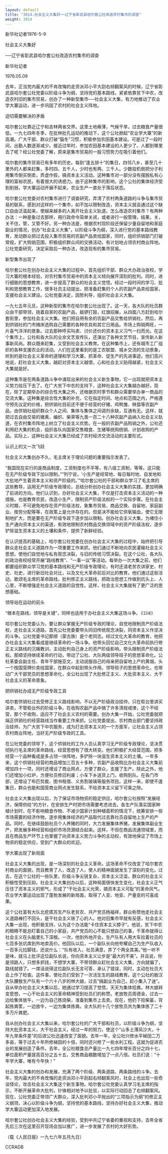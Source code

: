 ```yaml
---
layout: default
title: "3814.社会主义大集好──辽宁省彰武县哈尔套公社改造农村集市的调查"
weight: 3814
---
```


新华社记者1976-5-9

社会主义大集好

──辽宁省彰武县哈尔套公社改造农村集市的调查

新华社记者

1976.05.09

去年，正当党内最大的不肯改悔的走资派邓小平大刮右倾翻案风的时候，辽宁省彰武县哈尔套公社党委以阶级斗争为纲，坚持党的基本路线，紧紧依靠贫下中农，改造农村旧的集市贸易，创办了一种新型集市──社会主义大集，有力地推动了农业学大寨运动，进一步巩固了农村的社会主义阵地。

迫切需要解决的矛盾

哈尔套公社靠近辽宁和吉林两省交界。这里土地瘠薄，气候干旱，过去粮食产量很低。一九七四年冬季，在批林批孔运动的推动下，这个公社掀起“农业学大寨”的新高潮。广大干部、群众打破“猫冬”习惯，积极参加农田基本建设。可是过了一段时间，出勤人数逐渐减少。接近过年时，参加农田基本建设的人更少了。人都到哪里去了呢？经公社党委了解，原来是集市贸易的一股习惯势力在吸引着他们。

哈尔套的集市贸易已有多年的历史。每到“逢五排十”的集日，四邻八乡，甚至几十里外的人都来赶集，多时四、五千人，少时也有两、三千人。少数投机倒把分子利用集市倒买倒卖，弄虚作假，搞资本主义活动。这种集市对一部分没有摆脱私有心理的富裕农民，有着很大的诱惑力。由于这种集市的影响，这个公社的集体经济受到削弱，学大寨运动开展不起来，农业生产一直处于落后状态。

哈尔套公社党委对农村集市进行了调查研究，弄清了农村两条道路的斗争与集市贸易的联系，感到对这样的一个集市，如不加以限制改造，资本主义就会通过这个缺口自由泛滥起来，使越来越多的人离开社会主义轨道。怎么改造农村集市？有两种办法：一种是象过去那样，用行政命令简单关闭，或者进行一般管理，结果，关，关不住，管，又管不好。另一种办法是，根据农村现阶段还保留少量自留地和家庭副业的情况，创办“社会主义大集”，以阶级斗争为纲，深入进行党的基本路线教育，发动群众把过去投入集市贸易的农副产品卖给国家，同时，组织供销部门打破常规，扩大购销范围，积极组织群众间的交换活动，有计划地占领农村商业阵地。公社党委研究，决定采取后一种办法，改造现有的集市贸易。

新型集市出现了

哈尔套公社在创办社会主义大集的过程中，首先组织干部、群众大办政治夜校，学习大寨的根本经验，对农村集市贸易中的资本主义倾向展开深刻的批判。同时，进行细致的思想教育，进一步提高了群众的社会主义觉悟。经过一段时间的学习、批判和思想教育工作，很多社员主动提出，把准备赶集的个人的农副产品卖给国家，支援社会主义建设。公社党委决定，因势利导，组织社会主义大集。

一九七五年元旦，这种新型的集市在哈尔套公社出现了。这一天，各大队的社员群众由干部带领，挑着自家的农副产品，敲锣打鼓，红旗招展，从四面八方赶到哈尔套街里，参加社会主义大集。他们把自用有余的农副产品交售给供销社，然后，再到供销社的门市摊床选购自己需要的各种农具和其它日用品。市场上购销两旺，一片喜气洋洋的景象。过去那种呼买叫卖、讨价还价的资本主义习气一扫而光。在这个集市上，公社和各大队的业余文艺宣传队，还演出了各种文艺节目，宣传新人新事新风尚。群众既来赶集，又受到社会主义教育。在这种集市上，还有城市工厂组织的各种支援农业的活动。人们在这里看到的是工农联盟、城乡交流的生动景象，听到的是社会主义革命的道理和学习大寨，抓革命、促生产的先进事迹。他们高兴地说，赶社会主义大集，越赶对资本主义越恨，心和社会主义贴得越紧，社会主义大集就是好。

这种集市是在两条道路斗争中涌现出来的社会主义新生事物，它一出现就把资本主义势力给压下去了。在广大贫下中农的支持下，这种社会主义大集越办越好。现在，除了定期举办的综合性大集之外，还根据农时季节和群众需要举办单一商品的交流大集。这种集是综合性大集的补充，它在指定时间、地点和范围之内，严格遵守预先议定的价格，把供销社目前还不便于经营的仔猪、鸡鸭雏、秧苗等农副产品，由供销社组织群众个人之间、集体与集体之间调剂余缺，互通有无。这样，就把过去自由交易的猪禽、编织、柴草等九类一百二十八种农副产品纳入社会主义轨道，在农村集市阵地上树立了社会主义优势。在一般的农副产品购销之外，公社还利用赶大集的机会，组织各队向国家交售粮食、生猪等统购统销、计划收购的产品。实际上，这种社会主义大集已经成了农村经济交流活动的主要形式。

认识上的又一次飞跃

社会主义大集创办不久，毛主席关于理论问题的重要指示发表了。

“我国现在实行的是商品制度，工资制度也不平等，有八级工资制，等等。这只能在无产阶级专政下加以限制。”“列宁说，‘小生产是经常地、每日每时地、自发地和大批地产生着资本主义和资产阶级的。’”哈尔套公社的干部和群众学习了毛主席的这些教导，运用无产阶级专政理论，总结分析创办社会主义大集的实践，更加明确了前进的方向。他们认识到，办好社会主义大集，不仅是打击资本主义活动的一种措施，也是教育农民，改造小生产，限制资产阶级法权的一个实际步骤。在社会主义时期，不可避免地存在资产阶级法权，象集市贸易、商品交换、自留地、家庭副业、按劳分配等等，在政策上是允许存在的。但是决不能给它供氧输血，使它无限制地扩大，而是要在无产阶级专政下逐步加以限制。创办社会主义大集，为堵住小生产通向资本主义的渠道，有效地限制农村商品交换领域中的资产阶级法权，逐步铲除滋生资本主义的土壤和条件，提供了新鲜经验。

在认识提高的基础上，哈尔套公社党委在创办社会主义大集的过程中，始终把引导群众走社会主义道路作为一项重要工作来抓。他们通过不断地向农民灌输社会主义思想，使他们自觉地与私有观念决裂，与旧的传统习惯决裂。在这个公社，各大队的政治夜校经常开展“路线教育”、“一事一议”等活动。每举办一次大集之前，他们都要组织群众学习党的基本路线和无产阶级专政理论，有时还请老贫农讲家史、村史、社史，进行新旧社会对比，以及文化大革命前后对比的教育。他们通过这些活动，歌颂毛主席的革命路线，批判修正主义路线，把政治思想工作做到炕头上、人心里，不断增强走社会主义道路的自觉性。这样，社会主义大集就有了更广泛的思想基础。

领导站在运动的前头

“根本在路线，领导是关键”，同样也适用于办社会主义大集这场斗争。（⑴⑷）

哈尔套公社党委认为，要让群众掌握无产阶级专政的理论，自觉地限制资产阶级法权，走社会主义道路，首先公社党委要带头同旧传统观念决裂，同资本主义作坚决的斗争。公社党委书记那顺（蒙古族）是个老同志。经过文化大革命的教育，他把办社会主义大集看成是继续革命的一场斗争。他带头回忆自己文化大革命前执行修正主义路线的沉痛教训，主动批判自己身上的资产阶级影响，带头限制资产阶级法权。那顺坚持继续革命的行动，带动了公社、大队两级领导班子的思想革命化。公社革委会副主任、青年干部施亚文，主动说服自己的母亲把自留地上产的黄烟，头一个按国营牌价卖给国家，在群众中起到带头作用。领导班子的思想革命化，也带动广大干部党员的思想革命化，全公社出现了大批修正主义、大批资本主义、大干社会主义的革命景象。

把供销社办成无产阶级专政工具

哈尔套供销社过去受修正主义路线影响，不以无产阶级政治挂帅，只在柜台里讲买讲卖，不管柜台外的阶级斗争。在收购农副产品中搞了许多清规戒律，这个不经营，那个不收购，适应不了社会主义农村的需要。创办大集一开始，公社党委就把端正供销社的经营路线当作重要工作来抓。公社党委提出，农村商业部门要坚持政治挂帅，为广大贫下中农服务，成为打击资本主义的一个方面军，让社会主义占领农村商业阵地，当好无产阶级专政的工具。

在公社党委的领导下，这个供销社的工作人员认真学习无产阶级专政理论，坚决贯彻执行毛主席的革命路线，经营思想有了很大转变。他们积极扩大经营范围，把多经营一个品种看成是多占领一块阵地，多铲除一块滋生资本主义的土壤。一年多来，这个供销社经营的商品增加三百五十多种，农副产品收购比办社会主义大集前增加四十一项，同时还增设了商业网点，方便了群众，支援了生产。除此之外，他们还增加小红炉，方便社员修旧利废；小车下乡送货上门，收购到队。在各门市部，还增设了布匹剪裁、图书租借、义务割玻璃等服务项目。这样一来，即使不逢集日，群众也能和国营商业网点发生联系，不给资本主义留下可乘之隙。

社会主义大集出现以后，为了保证市场物资的稳定供应，哈尔套公社按照“发展经济，保障供给”的方针，在安排生产时把市场需要考虑进去。各生产队落实国家种植计划时，在不影响粮食作物、不减少国家计划种植面积的情况下，统筹安排一些市场需要的经济作物，逐步用集体经济的产品取代过去靠社员自留地上生产的产品。同时，在继续鼓励社员个人养猪的同时，大力发展集体养猪，发展集体副业生产，把发展多种经营和组织市场货源结合起来。这样，不但在商品流通领域里，而且在商品生产环节上也掌握了向资本主义势力斗争的主动权，有效地保证了市场上物资的稳定供应，受到广大群众的欢迎。

学大寨出现了新局面

社会主义大集的出现，是一场深刻的社会主义革命。这场革命不仅改变了哈尔套农村商业的面貌，而且教育了人，改造了人，使人的精神面貌发生了深刻的变化。过去，在这个公社的一些队里，阶级斗争尖锐复杂，资本主义泛滥，群众的社会主义积极性受到压抑。社会主义大集创办以后，这种局面很快发生变化，社会主义正气压住了资本主义的邪气，形成了“干社会主义光荣，搞资本主义可耻”的革命风气，农业学大寨运动出现了蓬勃发展的新局面，取得了人变、地变、产量变的可喜成果。

这个公社富有大队北疙瘩苏生产队老贫农、共产党员杨福祥，群众称赞他走社会主义道路棒打不回头，是干社会主义铁了心的人。他对旧集市早就有反感，社会主义大集一出现，他积极支持，认为这个办法能“卡住资本主义脖子”。他说，贫下中农的眼睛不能总盯着自己的小家庭，共产党员的心不能只想自己的事，干革命就得让社会主义在头脑里扎下深根。一次，他到外地开会，生产队有人用大车拉着社员的七百多张炕席到外地卖高价。他回队以后，一个副队长向他夸耀自己为生产队收入一百多元拉脚钱，还说什么：“队有收入，社员满意，弄了个两全其美。”他一听不是味，就马上批评这位副队长说，你向资本主义让步是“最大的不美”。并且说，你是领路人，只想多抓钱，不想学大寨，不带领群众赶社会主义大集，方向就偏了，路线就错了。一席话说得这位副队长无言可答，承认了错误，同时，主动在社员大会上作了检查。这件事，使社员们受到了一次活生生的路线教育。这个公社的敖汉大队腰敖生产队有一个六十八岁的林大娘，过去“搞副业为自己，赶小集入了迷”。自从举办社会主义大集以后，她通过学习提高了觉悟，天天为集体拾粪。林大娘转变思想，一心干社会主义的革命精神受到社员们的称赞。老放牧员周德金，过去一边给集体放牛，一边为自己拣烧柴，准备到集市上去卖。现在，他扔下拾柴篓，背起拣粪筐，一边放牛，一边为集体拣粪。全大队的十几个放牧员共为集体拣了二十多万斤粪肥。

自从创办社会主义大集以来，哈尔套公社的广大干部和社员，以阶级斗争为纲，坚持大批资本主义，大干社会主义，经过一年的努力，使这个“山多土薄风沙大，十年九旱条件差”的后进公社迅速改变了面貌。去年一年，全公社兴修水平梯田二万多亩，等于过去十年所修梯田的十倍，同时还兴修了一些水利工程。这就为促进农业的发展创造了条件。去年，全公社粮食总产量比一九七四年增长百分之四十七，单位面积产量提高百分之五十五，交售商品粮数增加了一点八倍。社员们说：“十年学大寨，唯有今年快！”

社会主义大集的创办和发展，充满了两个阶级、两条道路、两条路线的斗争。去年，党内最大的不肯改悔的走资派邓小平刮起右倾翻案风时，社会上也出现一些奇谈怪论，攻击社会主义大集这个新生事物。哈尔套公社党委认真学习毛主席的指示，不断开展革命大批判，针锋相对地予以批驳，以实际行动回击了右倾翻案风。现在，公社党委正带领广大群众，深入批判邓小平抛出的“三项指示为纲”的修正主义纲领，决心以阶级斗争为纲，坚持党的基本路线，坚持办好社会主义大集，推动学大寨运动更加深入地发展。

哈尔套公社创办社会主义大集的经验，受到中共辽宁省委的重视和支持，去年全省先后三次在这里召开现场会加以推广，进一步发展了农村的大好形势。

（载《人民日报》一九七六年五月九日）

CCRADB

